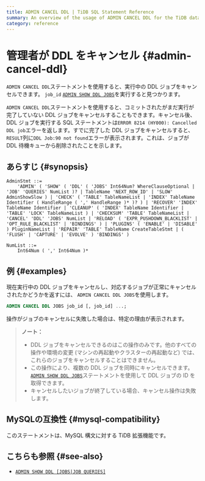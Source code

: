 ```yaml
---
title: ADMIN CANCEL DDL | TiDB SQL Statement Reference
summary: An overview of the usage of ADMIN CANCEL DDL for the TiDB database.
category: reference
---
```


# 管理者が DDL をキャンセル {#admin-cancel-ddl}

`ADMIN CANCEL DDL`ステートメントを使用すると、実行中の DDL ジョブをキャンセルできます。 `job_id` [`ADMIN SHOW DDL JOBS`](/sql-statements/sql-statement-admin-show-ddl.md)を実行すると見つかります。

`ADMIN CANCEL DDL`ステートメントを使用すると、コミットされたがまだ実行が完了していない DDL ジョブをキャンセルすることもできます。キャンセル後、DDL ジョブを実行する SQL ステートメントは`ERROR 8214 (HY000): Cancelled DDL job`エラーを返します。すでに完了した DDL ジョブをキャンセルすると、 `RESULT`列に`DDL Job:90 not found`エラーが表示されます。これは、ジョブが DDL 待機キューから削除されたことを示します。

## あらすじ {#synopsis}

```ebnf+diagram
AdminStmt ::=
    'ADMIN' ( 'SHOW' ( 'DDL' ( 'JOBS' Int64Num? WhereClauseOptional | 'JOB' 'QUERIES' NumList )? | TableName 'NEXT_ROW_ID' | 'SLOW' AdminShowSlow ) | 'CHECK' ( 'TABLE' TableNameList | 'INDEX' TableName Identifier ( HandleRange ( ',' HandleRange )* )? ) | 'RECOVER' 'INDEX' TableName Identifier | 'CLEANUP' ( 'INDEX' TableName Identifier | 'TABLE' 'LOCK' TableNameList ) | 'CHECKSUM' 'TABLE' TableNameList | 'CANCEL' 'DDL' 'JOBS' NumList | 'RELOAD' ( 'EXPR_PUSHDOWN_BLACKLIST' | 'OPT_RULE_BLACKLIST' | 'BINDINGS' ) | 'PLUGINS' ( 'ENABLE' | 'DISABLE' ) PluginNameList | 'REPAIR' 'TABLE' TableName CreateTableStmt | ( 'FLUSH' | 'CAPTURE' | 'EVOLVE' ) 'BINDINGS' )

NumList ::=
    Int64Num ( ',' Int64Num )*
```

## 例 {#examples}

現在実行中の DDL ジョブをキャンセルし、対応するジョブが正常にキャンセルされたかどうかを返すには、 `ADMIN CANCEL DDL JOBS`を使用します。


```sql
ADMIN CANCEL DDL JOBS job_id [, job_id] ...;
```

操作がジョブのキャンセルに失敗した場合は、特定の理由が表示されます。

> **ノート：**
>
> -   DDL ジョブをキャンセルできるのはこの操作のみです。他のすべての操作や環境の変更 (マシンの再起動やクラスターの再起動など) では、これらのジョブをキャンセルすることはできません。
> -   この操作により、複数の DDL ジョブを同時にキャンセルできます。 [`ADMIN SHOW DDL JOBS`](/sql-statements/sql-statement-admin-show-ddl.md)ステートメントを使用して DDL ジョブの ID を取得できます。
> -   キャンセルしたいジョブが終了している場合、キャンセル操作は失敗します。

## MySQLの互換性 {#mysql-compatibility}

このステートメントは、MySQL 構文に対する TiDB 拡張機能です。

## こちらも参照 {#see-also}

-   [`ADMIN SHOW DDL [JOBS|JOB QUERIES]`](/sql-statements/sql-statement-admin-show-ddl.md)
